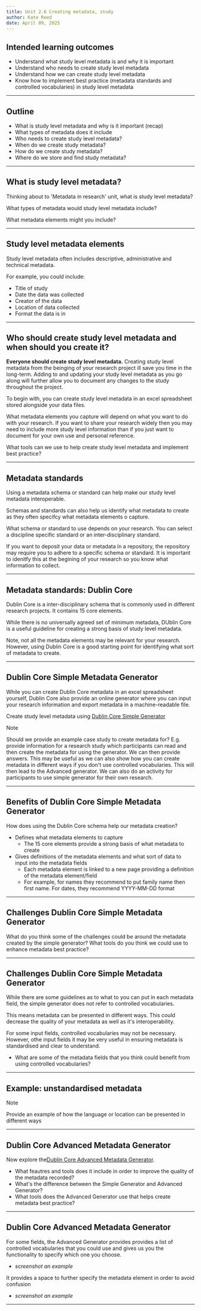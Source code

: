 ```yaml
---
title: Unit 2.6 Creating metadata, study
author: Kate Reed
date: April 09, 2025
---
```


## Intended learning outcomes 

- Understand what study level metadata is and why it is important
- Understand who needs to create study level metadata
- Understand how we can create study level metadata
- Know how to implement best practice (metadata standards and controlled vocabularies) in study level metadata

---
## Outline

- What is study level metadata and why is it important (recap)
- What types of metadata does it include
- Who needs to create study level metadata?
- When do we create study metadata?
- How do we create study metadata?
- Where do we store and find study metadata?

---
## What is study level metadata?

Thinking about to 'Metadata in research' unit, what is study level metadata?

What types of metadata would study level metadata include? 

What metadata elements might you include?

---
## Study level metadata elements

Study level metadata often includes descriptive, administrative and technical metadata.

For example, you could include: 

- Title of study
- Date the data was collected
- Creator of the data
- Location of data collected
- Format the data is in

---
## Who should create study level metadata and when should you create it?

**Everyone should create study level metadata.** Creating study level metadata from the beinging of your research project ill save you time in the long-term. Adding to and updating your study level metadata as you go along will further allow you to document any changes to the study throughout the project.

To begin with, you can create study level metadata in an excel spreadsheet stored alongside your data files.

What metadata elements you capture will depend on what you want to do with your research. If you want to share your research widely then you may need to include more study level information than if you just want to document for your own use and personal reference.

What tools can we use to help create study level metadata and implement best practice?

---
## Metadata standards

Using a metadata schema or standard can help make our study level metadata interoperable.

Schemas and standards can also help us identify what metadata to create as they often specifcy what metadata elements o capture.

What schema or standard to use depends on your research. You can select a discipline specific standard or an inter-disciplinary standard.

If you want to deposit your data or metadata in a repository, the repository may require you to adhere to a specific schema or standard. It is important to idenitfy this at the begining of your research so you know what information to collect.


---
## Metadata standards: Dublin Core

Dublin Core is a inter-disciplinary schema that is commonly used in different research projects. It contains 15 core elements.

While there is no universally agreed set of minimum metadata, DUblin Core is a useful guideline for creating a strong basis of study level metadata.

Note, not all the metadata elements may be relevant for your research. However, using Dublin Core is a good starting point for identifying what sort of metadata to create.

---
## Dublin Core Simple Metadata Generator

While you can create Dublin Core metadata in an excel spreadsheet yourself, Dublin Core also provide an online generator where you can input your research information and export metadata in a machine-readable file. 

Create study level metadata using [Dublin Core Simple Generator](https://nsteffel.github.io/dublin_core_generator/generator_nq.html)

>[!NOTE]
> Should we provide an example case study to create metadata for? E.g. provide information for a research study which participants can read and then create the metadata for using the generator. We can then provide answers. This may be useful as we can also show how you can create metadata in different ways if you don't use controlled vocabularies. This will then lead to the Advanced generator.
> We can also do an activity for participants to use simple generator for their own research.

---
## Benefits of Dublin Core Simple Metadata Generator 

How does using the Dublin Core schema help our metadata creation?

- Defines what metadata elements to capture
  - The 15 core elements provide a strong basis of what metadata to create
- Gives definitions of the metadata elements and what sort of data to input into the metadata fields
  - Each metadata element is linked to a new page providing a definition of the metadata element/field
  - For example, for names they recommend to put family name then first name. For dates, they recommend YYYY-MM-DD format 

---
## Challenges Dublin Core Simple Metadata Generator

What do you think some of the challenges could be around the metadata created by the simple generator?
What tools do you think we could use to enhance metadata best practice?

---
## Challenges Dublin Core Simple Metadata Generator

While there are some guidelines as to what to you can put in each metadata field, the simple generator does not refer to controlled vocabularies.

This means metadata can be presented in different ways. This could decrease the quality of your metadata as well as it's interoperability. 

For some input fields, controlled vocabularies may not be necessary. However, othe input fields it may be very useful in ensuring metadata is standardised and clear to understand.
- What are some of the metadata fields that you think could benefit from using controlled vocabularies?

---
## Example: unstandardised metadata

>[!NOTE]
> Provide an example of how the language or location can be presented in different ways

---
## Dublin Core Advanced Metadata Generator

Now explore the[Dublin Core Advanced Metadata Generator](https://nsteffel.github.io/dublin_core_generator/generator.html). 

- What feautres and tools does it include in order to improve the quality of the metadata recorded?
- What's the difference between the Simple Generator and Advanced Generator?
- What tools does the Advanced Generator use that helps create metadata best practice?

---
## Dublin Core Advanced Metadata Generator

For some fields, the Advanced Generator provides provides a list of controlled vocabularies that you could use and gives us you the functionality to specify which one you choose. 
- _screenshot an example_

It provides a space to further specify the metadata element in order to avoid confusion
- _screenshot an example_


---

